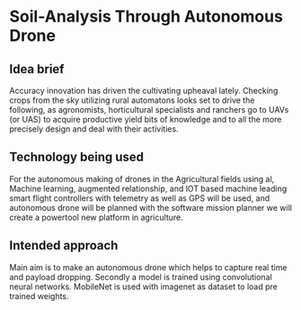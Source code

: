 # Soil-Analysis Through Autonomous Drone

## Idea brief
Accuracy innovation has driven the cultivating upheaval lately. Checking crops from the sky
utilizing rural automatons looks set to drive the following, as agronomists, horticultural
specialists and ranchers go to UAVs (or UAS) to acquire productive yield bits of knowledge and
to all the more precisely design and deal with their activities.

## Technology being used
For the autonomous making of drones in the Agricultural fields using al, Machine learning,
augmented relationship, and lOT based machine leading smart flight controllers with telemetry
as well as GPS will be used, and autonomous drone will be planned with the software mission
planner we will create a powertool new platform in agriculture.

## Intended approach
Main aim is to make an autonomous drone which helps to capture real time and payload
dropping. Secondly a model is trained using convolutional neural networks. MobileNet is used
with imagenet as dataset to load pre trained weights.

